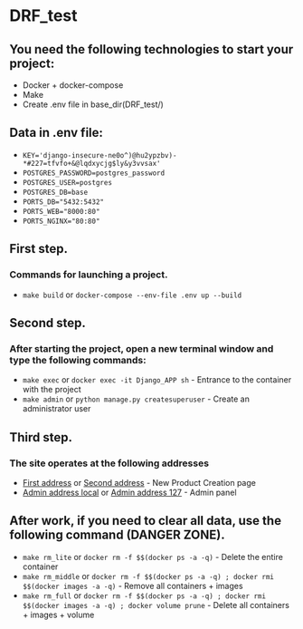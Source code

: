 # DRF_test

## You need the following technologies to start your project:
* Docker + docker-compose
* Make
* Create .env file in base_dir(DRF_test/)


## Data in .env file:
* ```KEY='django-insecure-ne0o^)@hu2ypzbv)-*#227=tfvfo+&@lqdxycjg$ly&y3vvsax'```
* ```POSTGRES_PASSWORD=postgres_password```
* ```POSTGRES_USER=postgres```
* ```POSTGRES_DB=base```
* ```PORTS_DB="5432:5432"```
* ```PORTS_WEB="8000:80"```
* ```PORTS_NGINX="80:80"```

## First step.
### Commands for launching a project.
*  ```make build``` or  ```docker-compose --env-file .env up --build```

## Second step.
### After starting the project, open a new terminal window and type the following commands:
*  ```make exec``` or ```docker exec -it Django_APP sh``` - Entrance to the container with the project
* ```make admin``` or  ```python manage.py createsuperuser``` - Create an administrator user

## Third step.
### The site operates at the following addresses
* [First address](http://localhost/) or [Second address](http://127.0.0.1/) - New Product Creation page
* [Admin address local](http://localhost/admin) or [Admin address 127](http://127.0.0.1/admin) - Admin panel


## After work, if you need to clear all data, use the following command (DANGER ZONE).
* ```make rm_lite``` or ```docker rm -f $$(docker ps -a -q)``` - Delete the entire container
* ```make rm_middle``` or ```docker rm -f $$(docker ps -a -q) ; docker rmi $$(docker images -a -q)``` - Remove all containers + images
* ```make rm_full``` or ```docker rm -f $$(docker ps -a -q) ; docker rmi $$(docker images -a -q) ; docker volume prune``` - Delete all containers + images + volume
